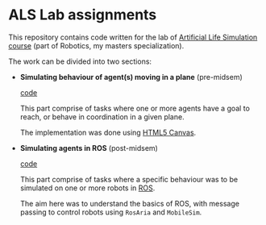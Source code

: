 # ALS Lab assignments

This repository contains code written for the lab of [Artificial Life Simulation course](http://rkala.in/als.php) (part of Robotics, my masters specialization).

The work can be divided into two sections:
- **Simulating behaviour of agent(s) moving in a plane** (pre-midsem)

  [code](/canvas)

  This part comprise of tasks where one or more agents have a goal to reach, or behave in coordination in a given plane. 

  The implementation was done using [HTML5 Canvas](https://developer.mozilla.org/en-US/docs/Web/API/Canvas_API).

- **Simulating agents in ROS** (post-midsem)

  [code](/ros/als)

  This part comprise of tasks where a specific behaviour was to be simulated on one or more robots in [ROS](http://www.ros.org/).

  The aim here was to understand the basics of ROS, with message passing to control robots using `RosAria` and `MobileSim`.
